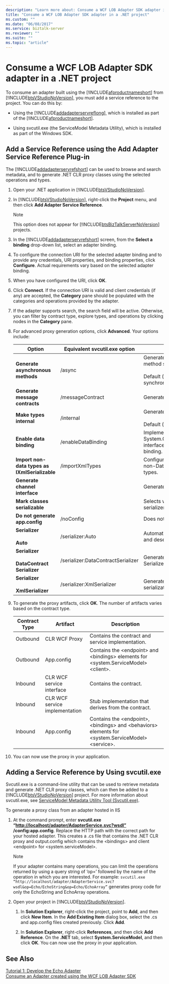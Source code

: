 ```yaml
---
description: "Learn more about: Consume a WCF LOB Adapter SDK adapter in a .NET project"
title: "Consume a WCF LOB Adapter SDK adapter in a .NET project"
ms.custom: ""
ms.date: "06/08/2017"
ms.service: biztalk-server
ms.reviewer: ""
ms.suite: ""
ms.topic: "article"
---
```

# Consume a WCF LOB Adapter SDK adapter in a .NET project
To consume an adapter built using the [!INCLUDE[afproductnameshort](../../includes/afproductnameshort-md.md)] from [!INCLUDE[btsVStudioNoVersion](../../includes/btsvstudionoversion-md.md)], you must add a service reference to the project. You can do this by:  

- Using the [!INCLUDE[addadapterservreflong](../../includes/addadapterservreflong-md.md)], which is installed as part of the [!INCLUDE[afproductnameshort](../../includes/afproductnameshort-md.md)].  

- Using svcutil.exe (the ServiceModel Metadata Utility), which is installed as part of the Windows SDK.  

## Add a Service Reference using the Add Adapter Service Reference Plug-in  
 The [!INCLUDE[addadapterservrefshort](../../includes/addadapterservrefshort-md.md)] can be used to browse and search metadata, and to generate .NET CLR proxy classes using the selected operations and types.  


1. Open your .NET application in [!INCLUDE[btsVStudioNoVersion](../../includes/btsvstudionoversion-md.md)].  

2. In [!INCLUDE[btsVStudioNoVersion](../../includes/btsvstudionoversion-md.md)], right-click the **Project** menu, and then click **Add Adapter Service Reference**.  

   > [!NOTE]
   >  This option does not appear for [!INCLUDE[btsBizTalkServerNoVersion](../../includes/btsbiztalkservernoversion-md.md)] projects.  

3. In the [!INCLUDE[addadapterservrefshort](../../includes/addadapterservrefshort-md.md)] screen, from the **Select a binding** drop-down list, select an adapter binding.  

4. To configure the connection URI for the selected adapter binding and to provide any credentials, URI properties, and binding properties, click **Configure**. Actual requirements vary based on the selected adapter binding.  

5. When you have configured the URI, click **OK**.  

6. Click **Connect**. If the connection URI is valid and client credentials (if any) are accepted, the **Category** pane should be populated with the categories and operations provided by the adapter.  

7. If the adapter supports search, the search field will be active. Otherwise, you can filter by contract type, explore types, and operations by clicking nodes in the **Category** pane.  

8. For advanced proxy generation options, click **Advanced**. Your options include:  


   |                         Option                         |   Equivalent svcutil.exe option    |                                                                     Description                                                                     |
   |--------------------------------------------------------|------------------------------------|-----------------------------------------------------------------------------------------------------------------------------------------------------|
   |           **Generate asynchronous methods**            |               /async               | Generates both synchronous and asynchronous method signatures.<br /><br /> Default (if not selected): generates only synchronous method signatures. |
   |             **Generate message contracts**             |          /messageContract          |                                                          Generates message contract types.                                                          |
   |                **Make types internal**                 |             /internal              |                   Generates classes that are marked as internal.<br /><br /> Default (if not selected): generate public classes.                    |
   |                **Enable data binding**                 |         /enableDataBinding         |              Implements the System.ComponentModel.INotifyPropertyChanged interface on all Data Contract types to enable data binding.               |
   |     **Import non-data types as IXmlSerializable**      |          /importXmlTypes           |                        Configures the Data Contract serializer to import non-Data Contract types as IXmlSerializable types.                         |
   |             **Generate channel interface**             |                                    |                                                          Generates the channel interface.                                                           |
   |             **Mark classes serializable**              |                                    |                                            Selects whether to generate the data types with a serializer.                                            |
   |             **Do not generate app.config**             |             /noConfig              |                                                  Does not generate application configuration file.                                                  |
   |          **Serializer**<br /><br /> **Auto**           |          /serializer:Auto          |                                     Automatically selects the serializer for serialization and deseralization.                                      |
   | **Serializer**<br /><br /> **DataContract Serializer** | /serializer:DataContractSerializer |                         Generates data types that use the Data Contract Serializer for serialization  and de-serialization                          |
   |      **Serializer**<br /><br /> **XmlSerializer**      |     /serializer:XmlSerializer      |                               Generates data types that use the XmlSerializer for serialization and deserialization.                                |


9. To generate the proxy artifacts, click **OK**. The number of artifacts varies based on the contract type.  


   | Contract Type | Artifact | Description  |
   |---------------|----------|--------------|
   | Outbound | CLR WCF Proxy | Contains the contract and service implementation. |
   | Outbound | App.config | Contains the \<endpoint\> and \<bindings\> elements for \<system.ServiceModel\>\<client\>. |
   | Inbound | CLR WCF service interface | Contains the contract. |
   | Inbound | CLR WCF service implementation | Stub implementation that derives from the contract. |
   | Inbound | App.config | Contains the \<endpoint\>, \<bindings\> and \<behaviors\> elements for \<system.ServiceModel\>\<service\>. |


10. You can now use the proxy in your application.  

## Adding a Service Reference by Using svcutil.exe  
 Svcutil.exe is a command-line utility that can be used to retrieve metadata and generate .NET CLR proxy classes, which can then be added to a [!INCLUDE[btsVStudioNoVersion](../../includes/btsvstudionoversion-md.md)] project. For more information about svcutil.exe, see [ServiceModel Metadata Utility Tool (Svcutil.exe)](/dotnet/framework/wcf/servicemodel-metadata-utility-tool-svcutil-exe). 

 To generate a proxy class from an adapter hosted in IIS  

1. At the command prompt, enter **svcutil.exe “<http://localhost/adapter/AdapterService.svc?wsdl”> /config:app.config**. Replace the HTTP path with the correct path for your hosted adapter. This creates a .cs file that contains the .NET CLR proxy and output.config which contains the \<bindings\> and client \<endpoint\> for \<system.serviceModel\>.  

   > [!NOTE]
   >  If your adapter contains many operations, you can limit the operations returned by using a query string of ‘op=’ followed by the name of the operation in which you are interested. For example: `svcutil.exe “http://localhost/adapter/AdapterService.svc?wsdl&op=Echo/EchoString&op=Echo/EchoArray”` generates proxy code for only the EchoString and EchoArray operations.  

2. Open your project in [!INCLUDE[btsVStudioNoVersion](../../includes/btsvstudionoversion-md.md)].  

   1.  In **Solution Explorer**, right-click the project, point to **Add**, and then click **New Item**. In the **Add Existing Item** dialog box, select the .cs and app.config files created previously.  Click **Add**.  

   2.  In **Solution Explorer**, right-click **References**, and then click **Add Reference**. On the **.NET** tab, select **System.ServiceModel**, and then click **OK**. You can now use the proxy in your application.  

## See Also  
 [Tutorial 1: Develop the Echo Adapter](../../adapters-and-accelerators/wcf-lob-adapter-sdk/tutorial-1-develop-the-echo-adapter.md)   
 [Consume an Adapter created using the WCF LOB Adapter SDK](../../adapters-and-accelerators/wcf-lob-adapter-sdk/consume-an-adapter-created-using-the-wcf-lob-adapter-sdk.md)